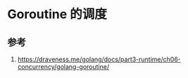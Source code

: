 # Goroutine 的调度

<!--
ID: 2af3086b-b656-4039-9b96-333f4a5bd9c0
Status: draft
Date: 2020-05-28T14:09:32
Modified: 2020-05-28T14:09:32
wp_id: 1135
-->

## 参考

1. https://draveness.me/golang/docs/part3-runtime/ch06-concurrency/golang-goroutine/